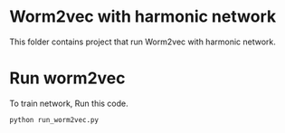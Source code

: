 # Worm2vec with harmonic network
This folder contains project that run Worm2vec with harmonic network.

# Run worm2vec
To train network, Run this code.
```
python run_worm2vec.py
```